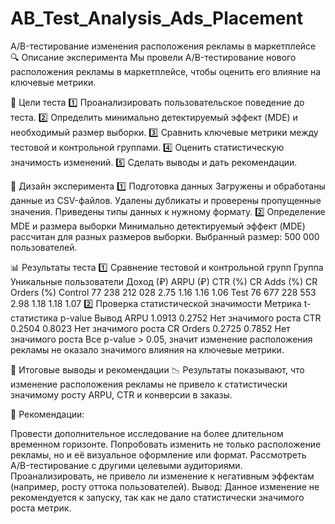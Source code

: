 # AB_Test_Analysis_Ads_Placement

A/B-тестирование изменения расположения рекламы в маркетплейсе
🔍 Описание эксперимента
Мы провели A/B-тестирование нового расположения рекламы в маркетплейсе, чтобы оценить его влияние на ключевые метрики.

🎯 Цели теста
1️⃣ Проанализировать пользовательское поведение до теста.
2️⃣ Определить минимально детектируемый эффект (MDE) и необходимый размер выборки.
3️⃣ Сравнить ключевые метрики между тестовой и контрольной группами.
4️⃣ Оценить статистическую значимость изменений.
5️⃣ Сделать выводы и дать рекомендации.

🔬 Дизайн эксперимента
1️⃣ Подготовка данных
Загружены и обработаны данные из CSV-файлов.
Удалены дубликаты и проверены пропущенные значения.
Приведены типы данных к нужному формату.
2️⃣ Определение MDE и размера выборки
Минимально детектируемый эффект (MDE) рассчитан для разных размеров выборки.
Выбранный размер: 500 000 пользователей.

📊 Результаты теста
1️⃣ Сравнение тестовой и контрольной групп
Группа	Уникальные пользователи	Доход (₽)	ARPU (₽)	CTR (%)	CR Adds (%)	CR Orders (%)
Control	77 238	212 028	2.75	1.16	1.16	1.06
Test	76 677	228 553	2.98	1.18	1.18	1.07
2️⃣ Проверка статистической значимости
Метрика	t-статистика	p-value	Вывод
ARPU	1.0913	0.2752	Нет значимого роста
CTR	0.2504	0.8023	Нет значимого роста
CR Orders	0.2725	0.7852	Нет значимого роста
Все p-value > 0.05, значит изменение расположения рекламы не оказало значимого влияния на ключевые метрики.

📌 Итоговые выводы и рекомендации
📉 Результаты показывают, что изменение расположения рекламы не привело к статистически значимому росту ARPU, CTR и конверсии в заказы.

🔹 Рекомендации:

Провести дополнительное исследование на более длительном временном горизонте.
Попробовать изменить не только расположение рекламы, но и её визуальное оформление или формат.
Рассмотреть A/B-тестирование с другими целевыми аудиториями.
Проанализировать, не привело ли изменение к негативным эффектам (например, росту оттока пользователей).
Вывод: Данное изменение не рекомендуется к запуску, так как не дало статистически значимого роста метрик.







